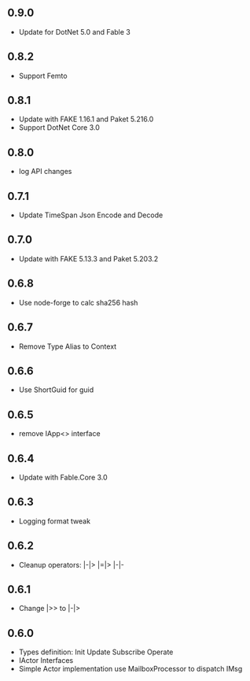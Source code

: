 ## 0.9.0
* Update for DotNet 5.0 and Fable 3

## 0.8.2
* Support Femto

## 0.8.1
* Update with FAKE 1.16.1 and Paket 5.216.0
* Support DotNet Core 3.0

## 0.8.0
* log API changes

## 0.7.1
* Update TimeSpan Json Encode and Decode

## 0.7.0
* Update with FAKE 5.13.3 and Paket 5.203.2

## 0.6.8
* Use node-forge to calc sha256 hash

## 0.6.7
* Remove Type Alias to Context

## 0.6.6
* Use ShortGuid for guid

## 0.6.5
* remove IApp<> interface

## 0.6.4
* Update with Fable.Core 3.0

## 0.6.3
* Logging format tweak

## 0.6.2
* Cleanup operators: |-|> |=|> |-|-

## 0.6.1
* Change |>> to |-|>

## 0.6.0
* Types definition: Init Update Subscribe Operate
* IActor Interfaces
* Simple Actor implementation use MailboxProcessor to dispatch IMsg
